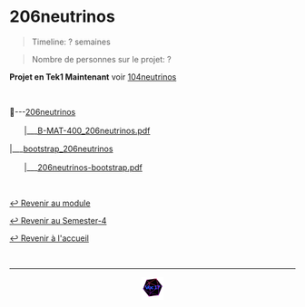 # 206neutrinos

> Timeline: ? semaines

> Nombre de personnes sur le projet: ?

**Projet en Tek1 Maintenant** voir [104neutrinos](https://github.com/Studio-17/Epitech-Subjects/tree/main/Semester-1/B-MAT-100/104neutrinos/)

<br>

📂---[206neutrinos](https://github.com/Studio-17/Epitech-Subjects/tree/main/Semester-4/B-MAT-400/206neutrinos/206neutrinos)

ㅤㅤ|\_\_\_[B-MAT-400_206neutrinos.pdf](https://github.com/Studio-17/Epitech-Subjects/blob/main/Semester-4/B-MAT-400/206neutrinos/206neutrinos/B-MAT-400_206neutrinos.pdf)

|\_\_\_[bootstrap_206neutrinos](https://github.com/Studio-17/Epitech-Subjects/tree/main/Semester-4/B-MAT-400/206neutrinos/bootstrap_206neutrinos)

ㅤㅤ|\_\_\_[206neutrinos-bootstrap.pdf](https://github.com/Studio-17/Epitech-Subjects/blob/main/Semester-4/B-MAT-400/206neutrinos/bootstrap_206neutrinos/206neutrinos-bootstrap.pdf)


<br>

[↩️ Revenir au module](https://github.com/Studio-17/Epitech-Subjects/tree/main/Semester-4/B-MAT-400)

[↩️ Revenir au Semester-4](https://github.com/Studio-17/Epitech-Subjects/tree/main/Semester-4)

[↩️ Revenir à l'accueil](https://github.com/Studio-17/Epitech-Subjects)

<br>

---

<div align="center">

<a href="https://github.com/Studio-17" target="_blank"><img src="../../../assets/voc17.gif" width="40"></a>

</div>